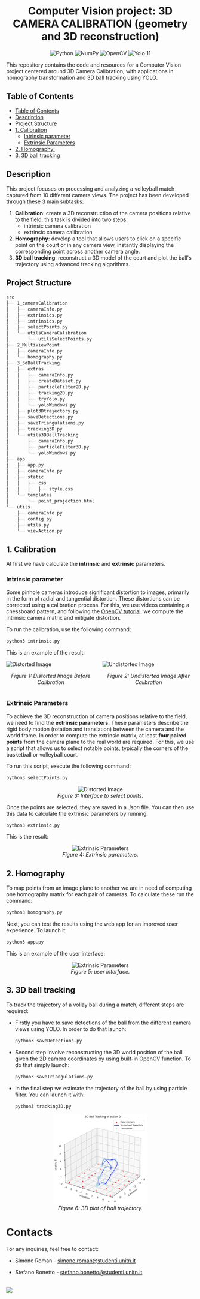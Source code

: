 <div align="center">
  <h1 style="border-bottom: none;">Computer Vision project: 3D CAMERA CALIBRATION (geometry and 3D reconstruction)</h1>
  <img src="https://img.shields.io/badge/python-3670A0?style=flat&logo=python&logoColor=ffdd54" alt="Python"/>
  <img src="https://img.shields.io/badge/Numpy-013243?style=flat&logo=numpy&logoColor=white" alt="NumPy"/>
  <img src="https://img.shields.io/badge/OpenCV-5C3EE8?style=flat&logo=opencv&logoColor=white" alt="OpenCV"/>
  <img src="https://tinyurl.com/cvyolo11" alt="Yolo 11"/>
</div>

This repository contains the code and resources for a Computer Vision project centered around 3D Camera Calibration, with applications in homography transformation and 3D ball tracking using YOLO.

## Table of Contents

- [Table of Contents](#table-of-contents)
- [Description](#description)
- [Project Structure](#project-structure)
- [1. Calibration](#1-calibration)
  - [Intrinsic parameter](#intrinsic-parameter)
  - [Extrinsic Parameters](#extrinsic-parameters)
- [2. Homography:](#2-homography)
- [3. 3D ball tracking](#3-3d-ball-tracking)

## Description

This project focuses on processing and analyzing a volleyball match captured from 10 different camera views. The project has been developed through these 3 main subtasks:
 
 1. **Calibration**: create a 3D reconstruction of the camera positions relative to the field, this task is divided into two steps:
    - intrinsic camera calibration
    - extrinsic camera calibration
 2. **Homography**: develop a tool that allows users to click on a specific point on the court or in any camera view, instantly displaying the corresponding point across another camera angle.
 3. **3D ball tracking**: reconstruct a 3D model of the court and plot the ball's trajectory using advanced tracking algorithms.

## Project Structure

```
src
├── 1_cameraCalibration
│   ├── cameraInfo.py
│   ├── extrinsics.py
│   ├── intrinsics.py
│   ├── selectPoints.py
│   └── utilsCameraCalibration
│       └── utilsSelectPoints.py
├── 2_MultiViewPoint
│   ├── cameraInfo.py
│   └── homography.py
├── 3_3dBallTracking
│   ├── extras
│   │   ├── cameraInfo.py
│   │   ├── createDataset.py
│   │   ├── particleFilter2D.py
│   │   ├── tracking2D.py
│   │   ├── tryYolo.py
│   │   └── yoloWindows.py
│   ├── plot3Dtrajectory.py
│   ├── saveDetections.py
│   ├── saveTriangulations.py
│   ├── tracking3D.py
│   └── utils3DBallTracking
│       ├── cameraInfo.py
│       ├── particleFilter3D.py
│       └── yoloWindows.py
├── app
│   ├── app.py
│   ├── cameraInfo.py
│   ├── static
│   │   ├── css
│   │   │   ├── style.css
│   └── templates
│       └── point_projection.html
└── utils
    ├── cameraInfo.py
    ├── config.py
    ├── utils.py
    └── viewAction.py
```

## 1. Calibration

At first we have calculate the **intrinsic** and **extrinsic** parameters.

### Intrinsic parameter

Some pinhole cameras introduce significant distortion to images, primarily in the form of radial and tangential distortion. These distortions can be corrected using a calibration process. For this, we use videos containing a chessboard pattern, and following the [OpenCV tutorial](https://docs.opencv.org/4.x/dc/dbb/tutorial_py_calibration.html), we compute the intrinsic camera matrix and mitigate distortion.

To run the calibration, use the following command:

```bash
python3 intrinsic.py
```

This is an example of the result:

<div style="display: flex; justify-content: center; gap: 20px;">
  <div>
    <img src="data/images/distorted/cam_2.png" alt="Distorted Image" width="300"/>
    <p align="center"><i>Figure 1: Distorted Image Before Calibration</i></p>
  </div>
  <div>
    <img src="data/images/undistorted/cam_2.png" alt="Undistorted Image" width="380"/>
    <p align="center"><i>Figure 2: Undistorted Image After Calibration</i></p>
  </div>
</div>


### Extrinsic Parameters

To achieve the 3D reconstruction of camera positions relative to the field, we need to find the **extrinsic parameters**. These parameters describe the rigid body motion (rotation and translation) between the camera and the world frame. In order to compute the extrinsic matrix, at least **four paired points** from the camera plane to the real world are required. For this, we use a script that allows us to select notable points, typically the corners of the basketball or volleyball court.

To run this script, execute the following command:

```bash
python3 selectPoints.py
```
<p align="center"> <img src="data/images/exampleSelectPoints.png" alt="Distorted Image" width="50%"/> <br> <i>Figure 3: Interface to select points.</i> </p>

Once the points are selected, they are saved in a *.json* file. You can then use this data to calculate the extrinsic parameters by running:

```bash
python3 extrinsic.py
```

This is the result:

<p align="center"> 
  <img src="data/images/exampleExtrinsic.png" alt="Extrinsic Parameters" width="40%"/> <br> <i>Figure 4: Extrinsic parameters.</i> 
</p> 


## 2. Homography

To map points from an image plane to another we are in need of computing one homography matrix for each pair of cameras. To calculate these run the command:

```bash
python3 homography.py
```

Next, you can test the results using the web app for an improved user experience. To launch it:

```bash
python3 app.py
```

This is an example of the user interface:

<p align="center"> 
  <img src="data/images/exampleUserInterface.png" alt="Extrinsic Parameters" width="50%"/> <br> <i>Figure 5: user interface.</i> 
</p> 

## 3. 3D ball tracking

To track the trajectory of a vollay ball during a match, different steps are required: 

- Firstly you have to save detections of the ball from the different camera views using YOLO. In order to do that launch:

  ```bash
  python3 saveDetections.py
  ```

- Second step involve reconstructing the 3D world position of the ball given the 2D camera coordinates by using built-in OpenCV function. To do that simply launch:

  ```bash
  python3 saveTriangulations.py
  ```

- In the final step we estimate the trajectory of the ball by using particle filter. You can launch it with:

  ```bash
  python3 tracking3D.py
  ```

<p align="center"> 
  <img src="data/images/plot3D.png" alt="Extrinsic Parameters" width="50%"/> <br> <i>Figure 6: 3D plot of ball trajectory.</i> 
</p> 


# Contacts
For any inquiries, feel free to contact:

- Simone Roman - [simone.roman@studenti.unitn.it](mailto:simone.roman@studenti.unitn.it)

- Stefano Bonetto - [stefano.bonetto@studenti.unitn.it](mailto:stefano.bonetto@studenti.unitn.it)

<br>

<div>
    <a href="https://www.unitn.it/">
        <img src="https://ing-gest.disi.unitn.it/wp-content/uploads/2022/11/marchio_disi_bianco_vert_eng-1024x295.png" width="400px">
    </a>
</div>
